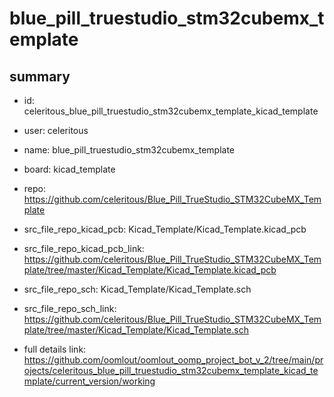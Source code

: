 # blue_pill_truestudio_stm32cubemx_template
 
## summary 
* id: celeritous_blue_pill_truestudio_stm32cubemx_template_kicad_template
* user: celeritous
* name: blue_pill_truestudio_stm32cubemx_template
* board: kicad_template
* repo: https://github.com/celeritous/Blue_Pill_TrueStudio_STM32CubeMX_Template
* src_file_repo_kicad_pcb: Kicad_Template/Kicad_Template.kicad_pcb
* src_file_repo_kicad_pcb_link: https://github.com/celeritous/Blue_Pill_TrueStudio_STM32CubeMX_Template/tree/master/Kicad_Template/Kicad_Template.kicad_pcb


* src_file_repo_sch: Kicad_Template/Kicad_Template.sch
* src_file_repo_sch_link: https://github.com/celeritous/Blue_Pill_TrueStudio_STM32CubeMX_Template/tree/master/Kicad_Template/Kicad_Template.sch
* full details link: https://github.com/oomlout/oomlout_oomp_project_bot_v_2/tree/main/projects/celeritous_blue_pill_truestudio_stm32cubemx_template_kicad_template/current_version/working  







